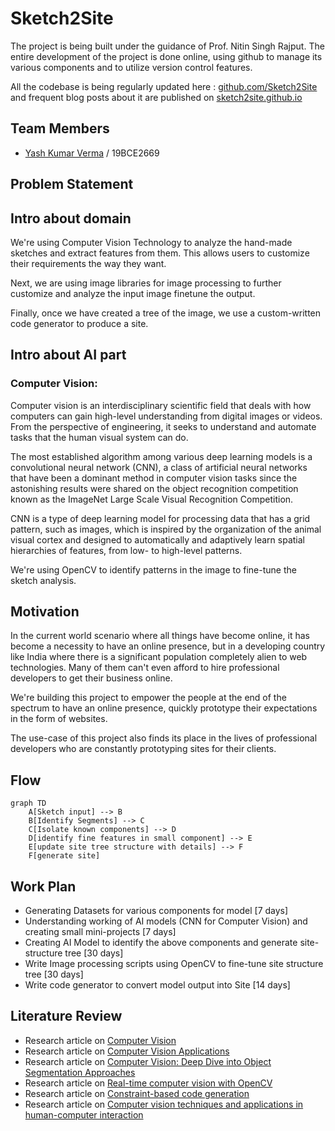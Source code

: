 # Sketch2Site

The project is being built under the guidance of Prof. Nitin Singh Rajput. The entire development of the project is done online, using github to manage its various components and to utilize version control features.

All the codebase is being regularly updated here : [github.com/Sketch2Site](https://github.com/Sketch2Site) and frequent blog posts about it are published on [sketch2site.github.io](https://sketch2site.github.io/)

## Team Members
- [Yash Kumar Verma](https://github.com/yashkumarverma/) / 19BCE2669

## Problem Statement

## Intro about domain
We're using Computer Vision Technology to analyze the hand-made sketches and extract features from them. This allows users to customize their requirements the way they want.

Next, we are using image libraries for image processing to further customize and analyze the input image finetune the output.

Finally, once we have created a tree of the image, we use a custom-written code generator to produce a site.

## Intro about AI part


### Computer Vision:
Computer vision is an interdisciplinary scientific field that deals with how computers can gain high-level understanding from digital images or videos. From the perspective of engineering, it seeks to understand and automate tasks that the human visual system can do.

The most established algorithm among various deep learning models is a convolutional neural network (CNN), a class of artificial neural networks that have been a dominant method in computer vision tasks since the astonishing results were shared on the object recognition competition known as the ImageNet Large Scale Visual Recognition Competition.


CNN is a type of deep learning model for processing data that has a grid pattern, such as images, which is inspired by the organization of the animal visual cortex and designed to automatically and adaptively learn spatial hierarchies of features, from low- to high-level patterns.

We're using OpenCV to identify patterns in the image to fine-tune the sketch analysis.




## Motivation
In the current world scenario where all things have become online, it has become a necessity to have an online presence, but in a developing country like India where there is a significant population completely alien to web technologies. Many of them can't even afford to hire professional developers to get their business online.

We're building this project to empower the people at the end of the spectrum to have an online presence, quickly prototype their expectations in the form of websites.

The use-case of this project also finds its place in the lives of professional developers who are constantly prototyping sites for their clients.

## Flow
```mermaid
graph TD
    A[Sketch input] --> B
    B[Identify Segments] --> C
    C[Isolate known components] --> D
    D[identify fine features in small component] --> E
    E[update site tree structure with details] --> F
    F[generate site]
```

## Work Plan
- Generating Datasets for various components for model [7 days]
- Understanding working of AI models (CNN for Computer Vision) and creating small mini-projects [7 days]
- Creating AI Model to identify the above components and generate site-structure tree [30 days]
- Write Image processing scripts using OpenCV to fine-tune site structure tree [30 days]
- Write code generator to convert model output into Site [14 days]


## Literature Review
- Research article on [Computer Vision](https://dl.acm.org/doi/10.5555/1074100.1074274)
- Research article on [Computer Vision Applications](https://dl.acm.org/doi/10.1145/175247.175251)
- Research article on [Computer Vision: Deep Dive into Object Segmentation Approaches](https://dl.acm.org/doi/10.1145/3394486.3406710)
- Research article on [Real-time computer vision with OpenCV](https://dl.acm.org/doi/10.1145/2184319.2184337)
- Research article on [Constraint-based code generation](https://dl.acm.org/doi/10.1145/2463596.2486155)
- Research article on [Computer vision techniques and applications in human-computer interaction](https://dl.acm.org/doi/10.1145/1027933.1028011)

